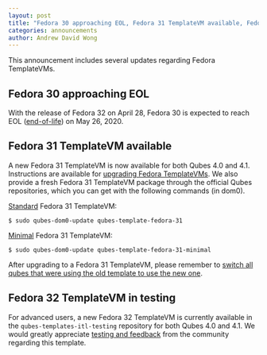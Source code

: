```yaml
---
layout: post
title: "Fedora 30 approaching EOL, Fedora 31 TemplateVM available, Fedora 32 TemplateVM in testing"
categories: announcements
author: Andrew David Wong
---
```


This announcement includes several updates regarding Fedora TemplateVMs.

## Fedora 30 approaching EOL

With the release of Fedora 32 on April 28, Fedora 30 is expected to
reach EOL ([end-of-life]) on May 26, 2020.

## Fedora 31 TemplateVM available

A new Fedora 31 TemplateVM is now available for both Qubes 4.0 and 4.1.
Instructions are available for [upgrading Fedora TemplateVMs].  We also
provide a fresh Fedora 31 TemplateVM package through the official Qubes
repositories, which you can get with the following commands (in dom0).

[Standard] Fedora 31 TemplateVM:

    $ sudo qubes-dom0-update qubes-template-fedora-31

[Minimal] Fedora 31 TemplateVM:

    $ sudo qubes-dom0-update qubes-template-fedora-31-minimal

After upgrading to a Fedora 31 TemplateVM, please remember to [switch all
qubes that were using the old template to use the new one][switching].

## Fedora 32 TemplateVM in testing

For advanced users, a new Fedora 32 TemplateVM is currently available in
the `qubes-templates-itl-testing` repository for both Qubes 4.0 and 4.1.
We would greatly appreciate [testing and feedback] from the community
regarding this template.


[end-of-life]: https://fedoraproject.org/wiki/End_of_life
[upgrading Fedora TemplateVMs]: /doc/templates/fedora/in-place-upgrade/
[Standard]: /doc/templates/fedora/
[Minimal]: /doc/templates/minimal/
[switching]: /doc/templates/#switching
[testing and feedback]: /doc/testing/#providing-feedback
